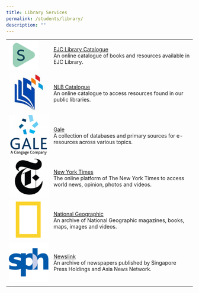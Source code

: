 ```yaml
---
title: Library Services
permalink: /students/library/
description: ""
---
```

| | |
| -------- | -------- | 
| <img src="/images/Library-Spydus-150x150.png" style="width:80px;"/> | [EJC Library Catalogue](https://schoolibrary.moe.edu.sg/eunoiajc) <br> An online catalogue of books and resources available in EJC Library. |
| ![](/images/Library-NLB-150x150.jpg) | [NLB Catalogue](https://catalogue.nlb.gov.sg/) <br> An online catalogue to access resources found in our public libraries. |
| ![](/images/Library-Gale-150x150.png) | [Gale](https://link.gale.com/apps/menu?u=sgejc) <br> A collection of databases and primary sources for e-resources across various topics. |
| ![](/images/Library-NYT-150x150.png) | [New York Times](https://www.nytimes.com/) <br> The online platform of The New York Times to access world news, opinion, photos and videos.| 
| ![](/images/Library-NatGeo.png) | [National Geographic](https://natgeo.gale.com/natgeo/archive?p=NGMA&u=sgejc) <br> An archive of National Geographic magazines, books, maps, images and videos. |
| ![](/images/Library-Newslink-150x150.png) | [Newslink](https://sites.google.com/ejc.edu.sg/ejcnewslink/home) <bR> An archive of newspapers published by Singapore Press Holdings and Asia News Network. | 
| | |